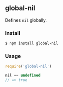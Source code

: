 ## global-nil

Defines `nil` globally.

### Install

```bash
$ npm install global-nil
```

### Usage

```js
require('global-nil')

nil == undefined
// => true
```
